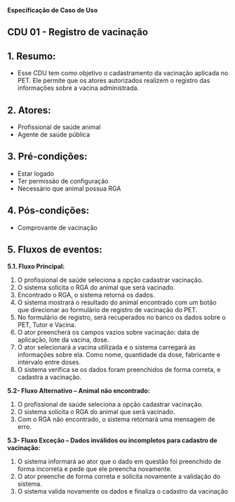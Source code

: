 **Especificação de Caso de Uso** 

##  CDU 01 - Registro de vacinação

## 1. Resumo:

- Esse CDU tem como objetivo o cadastramento da vacinação aplicada no PET. Ele permite que os atores autorizados realizem o registro das informações sobre a vacina administrada.

## 2. Atores:
- Profissional de saúde animal
- Agente de saúde pública 

## 3. Pré-condições:

- Estar logado
- Ter permissão de configuração
- Necessário que animal possua RGA

## 4. Pós-condições:

- Comprovante de vacinação

## 5. Fluxos de eventos: 
**5.1. Fluxo Principal:** 

1. O  profissional de saúde  seleciona  a  opção  cadastrar vacinação. 
2. O sistema solicita o RGA do animal que será vacinado.
3. Encontrado o RGA, o sistema retorná os dados.
4. O sistema mostrará o resultado do animal encontrado com um botão que direcionar ao formulário de registro de vacinação do PET.
5. No formulário de registro, será recuperados no banco os dados sobre o PET, Tutor e Vacina.
6. O ator preencherá os campos vazios sobre vacinação: data de aplicação, lote da vacina, dose.
7. O ator selecionará a vacina utilizada e o sistema carregará as informações sobre ela. Como nome, quantidade da dose, fabricante e intervalo entre doses.
8. O sistema verifica se os dados foram preenchidos de forma correta, e cadastra a vacinação.


**5.2- Fluxo Alternativo – Animal não encontrado:** 
1. O  profissional de saúde  seleciona  a  opção  cadastrar vacinação. 
2. O sistema solicita o RGA do animal que será vacinado.
3. Com o RGA não encontrado, o sistema retornará uma mensagem de erro.

**5.3- Fluxo Exceção – Dados inválidos ou incompletos para cadastro de vacinação:** 

1. O sistema informará ao ator que o dado em questão foi preenchido de forma incorreta e pede que ele preencha novamente.  
2. O ator preenche de forma correta e solicita novamente a validação do sistema. 
3. O  sistema  valida  novamente  os  dados  e  finaliza  o  cadastro  da vacinação


